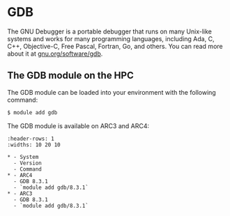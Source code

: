 # GDB

The GNU Debugger is a portable debugger that runs on many Unix-like systems and works for many programming languages, including Ada, C, C++, Objective-C, Free Pascal, Fortran, Go, and others. You can read more about it at [gnu.org/software/gdb](https://www.gnu.org/software/gdb/).

## The GDB module on the HPC

The GDB module can be loaded into your environment with the following command:

```bash
$ module add gdb
```

The GDB module is available on ARC3 and ARC4:

```{list-table}
:header-rows: 1
:widths: 10 20 10

* - System
  - Version
  - Command
* - ARC4
  - GDB 8.3.1
  - `module add gdb/8.3.1`
* - ARC3
  - GDB 8.3.1
  - `module add gdb/8.3.1`
```

